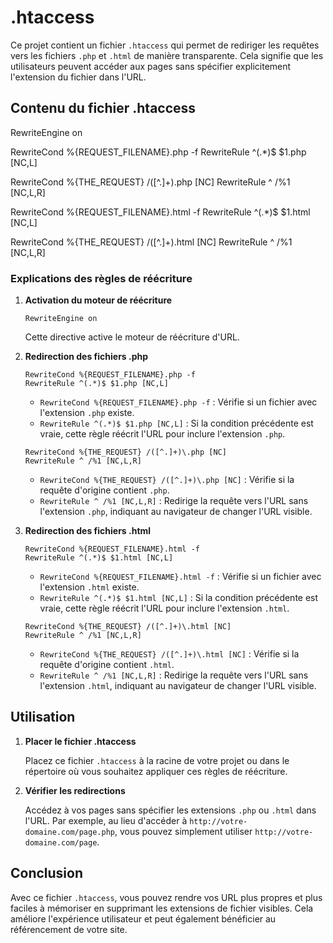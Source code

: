 # .htaccess

Ce projet contient un fichier `.htaccess` qui permet de rediriger les requêtes vers les fichiers `.php` et `.html` de manière transparente. Cela signifie que les utilisateurs peuvent accéder aux pages sans spécifier explicitement l'extension du fichier dans l'URL.

## Contenu du fichier .htaccess

RewriteEngine on

RewriteCond %{REQUEST_FILENAME}.php -f
RewriteRule ^(.*)$ $1.php [NC,L]

RewriteCond %{THE_REQUEST} /([^.]+).php [NC]
RewriteRule ^ /%1 [NC,L,R]

RewriteCond %{REQUEST_FILENAME}.html -f
RewriteRule ^(.*)$ $1.html [NC,L]

RewriteCond %{THE_REQUEST} /([^.]+).html [NC]
RewriteRule ^ /%1 [NC,L,R]


### Explications des règles de réécriture

1. **Activation du moteur de réécriture**

    ```
    RewriteEngine on
    ```

    Cette directive active le moteur de réécriture d'URL.

2. **Redirection des fichiers .php**

    ```
    RewriteCond %{REQUEST_FILENAME}.php -f
    RewriteRule ^(.*)$ $1.php [NC,L]
    ```

    - `RewriteCond %{REQUEST_FILENAME}.php -f` : Vérifie si un fichier avec l'extension `.php` existe.
    - `RewriteRule ^(.*)$ $1.php [NC,L]` : Si la condition précédente est vraie, cette règle réécrit l'URL pour inclure l'extension `.php`.

    ```
    RewriteCond %{THE_REQUEST} /([^.]+)\.php [NC]
    RewriteRule ^ /%1 [NC,L,R]
    ```

    - `RewriteCond %{THE_REQUEST} /([^.]+)\.php [NC]` : Vérifie si la requête d'origine contient `.php`.
    - `RewriteRule ^ /%1 [NC,L,R]` : Redirige la requête vers l'URL sans l'extension `.php`, indiquant au navigateur de changer l'URL visible.

3. **Redirection des fichiers .html**

    ```
    RewriteCond %{REQUEST_FILENAME}.html -f
    RewriteRule ^(.*)$ $1.html [NC,L]
    ```

    - `RewriteCond %{REQUEST_FILENAME}.html -f` : Vérifie si un fichier avec l'extension `.html` existe.
    - `RewriteRule ^(.*)$ $1.html [NC,L]` : Si la condition précédente est vraie, cette règle réécrit l'URL pour inclure l'extension `.html`.

    ```
    RewriteCond %{THE_REQUEST} /([^.]+)\.html [NC]
    RewriteRule ^ /%1 [NC,L,R]
    ```

    - `RewriteCond %{THE_REQUEST} /([^.]+)\.html [NC]` : Vérifie si la requête d'origine contient `.html`.
    - `RewriteRule ^ /%1 [NC,L,R]` : Redirige la requête vers l'URL sans l'extension `.html`, indiquant au navigateur de changer l'URL visible.

## Utilisation

1. **Placer le fichier .htaccess**

    Placez ce fichier `.htaccess` à la racine de votre projet ou dans le répertoire où vous souhaitez appliquer ces règles de réécriture.

2. **Vérifier les redirections**

    Accédez à vos pages sans spécifier les extensions `.php` ou `.html` dans l'URL. Par exemple, au lieu d'accéder à `http://votre-domaine.com/page.php`, vous pouvez simplement utiliser `http://votre-domaine.com/page`.

## Conclusion

Avec ce fichier `.htaccess`, vous pouvez rendre vos URL plus propres et plus faciles à mémoriser en supprimant les extensions de fichier visibles. Cela améliore l'expérience utilisateur et peut également bénéficier au référencement de votre site.
